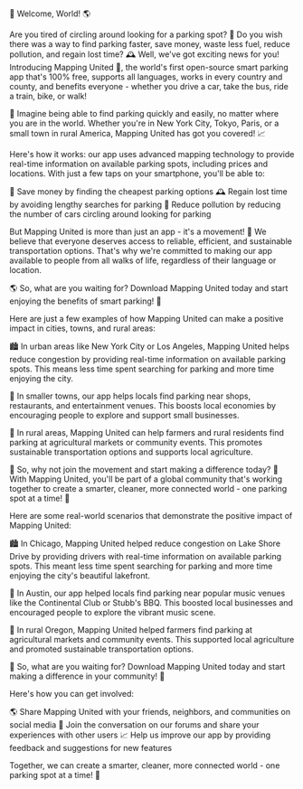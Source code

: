 🚀 Welcome, World! 🌎

Are you tired of circling around looking for a parking spot? 📍 Do you wish there was a way to find parking faster, save money, waste less fuel, reduce pollution, and regain lost time? 🕰️ Well, we've got exciting news for you! Introducing Mapping United 🚀, the world's first open-source smart parking app that's 100% free, supports all languages, works in every country and county, and benefits everyone - whether you drive a car, take the bus, ride a train, bike, or walk!

🌟 Imagine being able to find parking quickly and easily, no matter where you are in the world. Whether you're in New York City, Tokyo, Paris, or a small town in rural America, Mapping United has got you covered! 📈

Here's how it works: our app uses advanced mapping technology to provide real-time information on available parking spots, including prices and locations. With just a few taps on your smartphone, you'll be able to:

💸 Save money by finding the cheapest parking options
🕰️ Regain lost time by avoiding lengthy searches for parking
🌟 Reduce pollution by reducing the number of cars circling around looking for parking

But Mapping United is more than just an app - it's a movement! 🌊 We believe that everyone deserves access to reliable, efficient, and sustainable transportation options. That's why we're committed to making our app available to people from all walks of life, regardless of their language or location.

🌎 So, what are you waiting for? Download Mapping United today and start enjoying the benefits of smart parking! 📲

Here are just a few examples of how Mapping United can make a positive impact in cities, towns, and rural areas:

🏙️ In urban areas like New York City or Los Angeles, Mapping United helps reduce congestion by providing real-time information on available parking spots. This means less time spent searching for parking and more time enjoying the city.

🚗 In smaller towns, our app helps locals find parking near shops, restaurants, and entertainment venues. This boosts local economies by encouraging people to explore and support small businesses.

🌳 In rural areas, Mapping United can help farmers and rural residents find parking at agricultural markets or community events. This promotes sustainable transportation options and supports local agriculture.

🚀 So, why not join the movement and start making a difference today? 🤩 With Mapping United, you'll be part of a global community that's working together to create a smarter, cleaner, more connected world - one parking spot at a time! 🌟

Here are some real-world scenarios that demonstrate the positive impact of Mapping United:

🏙️ In Chicago, Mapping United helped reduce congestion on Lake Shore Drive by providing drivers with real-time information on available parking spots. This meant less time spent searching for parking and more time enjoying the city's beautiful lakefront.

🚗 In Austin, our app helped locals find parking near popular music venues like the Continental Club or Stubb's BBQ. This boosted local businesses and encouraged people to explore the vibrant music scene.

🌳 In rural Oregon, Mapping United helped farmers find parking at agricultural markets and community events. This supported local agriculture and promoted sustainable transportation options.

🚀 So, what are you waiting for? Download Mapping United today and start making a difference in your community! 📲

Here's how you can get involved:

🌎 Share Mapping United with your friends, neighbors, and communities on social media
💬 Join the conversation on our forums and share your experiences with other users
📈 Help us improve our app by providing feedback and suggestions for new features

Together, we can create a smarter, cleaner, more connected world - one parking spot at a time! 🌟